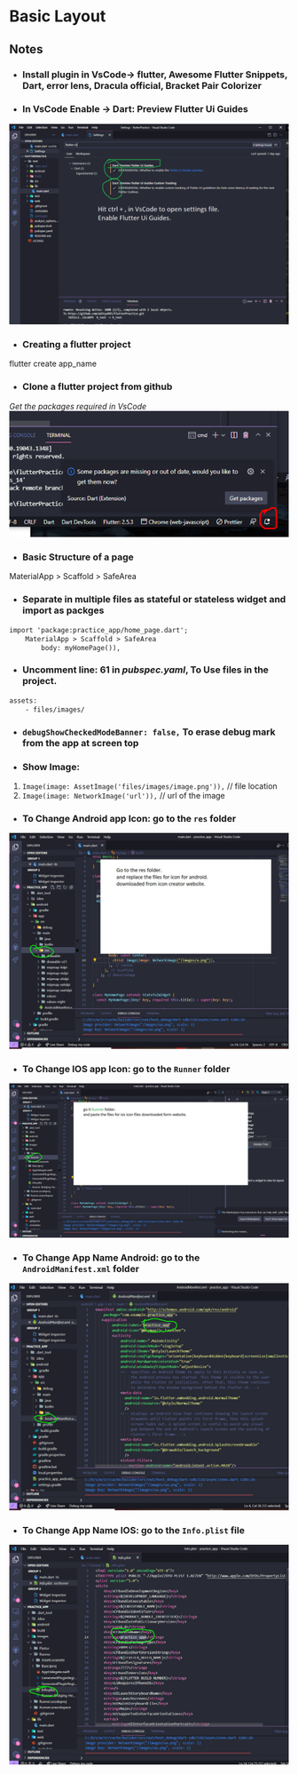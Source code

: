 # Basic Layout

## Notes
 - ### Install plugin in VsCode-> flutter, Awesome Flutter Snippets, Dart, error lens, Dracula official, Bracket Pair Colorizer
 - ### In VsCode Enable -> Dart: Preview Flutter Ui Guides
![Enable Preview Flutter UI Guides](files/images/UIguidesForParentChild_inFlutter.PNG)
 - ### Creating a flutter project 
flutter create app_name
 - ### Clone a flutter project from github
  *Get the packages required in VsCode*
  ![Get packages in VsCode](files/images/getpack.png)
 - ### Basic Structure of a page
MaterialApp > Scaffold > SafeArea
 - ### Separate in multiple files as stateful or stateless widget and import as packges
```
import 'package:practice_app/home_page.dart';
    MaterialApp > Scaffold > SafeArea
        body: myHomePage()),
```
 - ### Uncomment line: 61 in *pubspec.yaml*, To Use files in the project.
```
assets:
    - files/images/
```
 - ### `debugShowCheckedModeBanner: false,` To erase debug mark from the app at screen top

 - ### Show Image:
 1.  `Image(image: AssetImage('files/images/image.png')),` // file location
 2.  `Image(image: NetworkImage('url')),` //  url of the image

 - ### To Change Android app Icon: go to the `res` folder

![Change Icon Android](files/images/ChangeApp_IconAndroid.JPG)

 - ### To Change IOS app Icon: go to the `Runner` folder

![Change Icon IOS](files/images/ChangeApp_Icon_IOS.JPG)


 - ### To Change App Name Android: go to the `AndroidManifest.xml` folder

![Change App Name Android](files/images/ChangeAppNameAndroid.JPG)

 - ### To Change App Name IOS: go to the `Info.plist` file

![Change App Name IOS](files/images/ChangeAppNameIOS.JPG)

